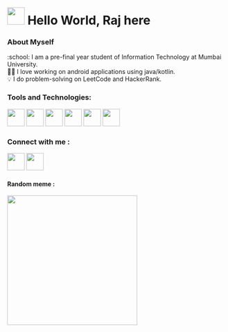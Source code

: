 # <img src="https://c.tenor.com/Wx9IEmZZXSoAAAAi/hi.gif" height="40" width="40" ></img> Hello World, Raj here
### About Myself

<div>
:school: I am a pre-final year student of Information Technology at Mumbai University. <br>
🧑‍💻 I love working on android applications using java/kotlin.<br>
💡 I do problem-solving on LeetCode and HackerRank.
</div>


### Tools and Technologies:
<img style="width:40px;height:40px" src="https://img.icons8.com/color/48/000000/java-coffee-cup-logo--v2.png"/> <img style="width:40px;height:40px" src="https://img.icons8.com/color/48/000000/android-studio--v2.png"/> <img style="width:40px;height:40px" src="https://img.icons8.com/color/48/000000/kotlin.png"/> <img  style="width:40px;height:40px" src="https://img.icons8.com/fluency/48/000000/python.png"/> <img  style="width:40px;height:40px" src="https://img.icons8.com/color/48/000000/firebase.png"/> <img  style="width:40px;height:40px" src="https://img.icons8.com/color/48/000000/c-plus-plus-logo.png"/>

### Connect with me : 
<a href="https://www.linkedin.com/in/raj-m17/"><img style="width:40px;height:40px"  src="https://img.icons8.com/fluency/48/000000/linkedin.png"/></a> <a href="mailto: manjrekarraj9@gmail.com"><img style="width:40px;height:40px"  src="https://img.icons8.com/fluency/48/000000/gmail-new.png"/></a>

#### Random meme : 
<img align="center" src="https://c.tenor.com/77IymeWcaBgAAAAC/coding-programming.gif" height="300" width="300"></img> 
